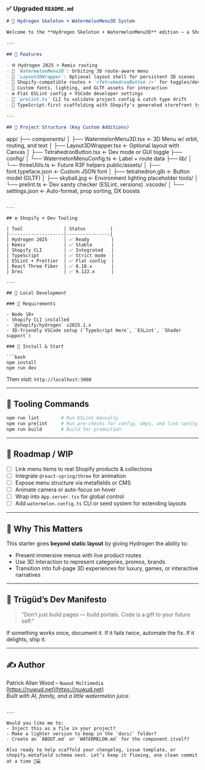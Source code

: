 ### ✅ Upgraded `README.md`

```md
# 🍉 Hydrogen Skeleton + WatermelonMenu3D System

Welcome to the **Hydrogen Skeleton + WatermelonMenu3D** edition — a Shopify-first 3D layout starter using Hydrogen 2025, Remix, and React Three Fiber. Designed for immersive product menus, futuristic interaction, and a scalable dev environment.

---

## 🚀 Features

- 🌐 Hydrogen 2025 + Remix routing
- 🍉 `WatermelonMenu3D`: Orbiting 3D route-aware menu
- 🧱 `Layout3DWrapper`: Optional layout shell for persistent 3D scenes
- 🧲 Shopify-compatible routes + `<TetrahedronButton />` for toggles/dev UI
- 🎨 Custom fonts, lighting, and GLTF assets for interaction
- ⚙️ Flat ESLint config + VSCode developer settings
- 🧪 `prelint.ts` CLI to validate project config & catch type drift
- 🧰 TypeScript-first scaffolding with Shopify's generated storefront types

---

## 📁 Project Structure (Key Custom Additions)

```
app/
├── components/
│   ├── WatermelonMenu3D.tsx        ← 3D Menu w/ orbit, routing, and text
│   ├── Layout3DWrapper.tsx         ← Optional layout with Canvas
│   ├── TetrahedronButton.tsx       ← Dev mode or GUI toggle
├── config/
│   └── WatermelonMenuConfig.ts     ← Label + route data
├── lib/
│   └── threeUtils.ts               ← Future R3F helpers
public/assets/
│   ├── font.typeface.json          ← Custom JSON font
│   ├── tetrahedron.glb             ← Button model (GLTF)
│   ├── skyball.jpg                 ← Environment lighting placeholder
tools/
│   └── prelint.ts                  ← Dev sanity checker (ESLint, versions)
.vscode/
│   └── settings.json               ← Auto-format, prop sorting, DX boosts
```

---

## ⚙️ Shopify + Dev Tooling

| Tool               | Status         |
|--------------------|----------------|
| Hydrogen 2025      | ✅ Ready        |
| Remix              | ✅ Stable       |
| Shopify CLI        | ✅ Integrated   |
| TypeScript         | ✅ Strict mode  |
| ESLint + Prettier  | ✅ Flat config  |
| React Three Fiber  | ✅ 8.18.x       |
| Drei               | ✅ 9.122.x      |

---

## 🧠 Local Development

### 🔨 Requirements

- Node 18+
- Shopify CLI installed
- `@shopify/hydrogen` v2025.1.x
- 3D-friendly VSCode setup (`TypeScript Hero`, `ESLint`, `Shader support`)

### 🔧 Install & Start

```bash
npm install
npm run dev
```

Then visit: `http://localhost:3000`

---

## 🧪 Tooling Commands

```bash
npm run lint        # Run ESLint manually
npm run prelint     # Run pre-checks for config, deps, and lint sanity
npm run build       # Build for production
```

---

## 📌 Roadmap / WIP

- [ ] Link menu items to real Shopify products & collections
- [ ] Integrate `@react-spring/three` for animation
- [ ] Expose menu structure via metafields or CMS
- [ ] Animate camera or auto-focus on hover
- [ ] Wrap into `App.server.tsx` for global control
- [ ] Add `watermelon.config.ts` CLI or seed system for extending layouts

---

## 💬 Why This Matters

This starter goes **beyond static layout** by giving Hydrogen the ability to:
- Present immersive menus with live product routes
- Use 3D interaction to represent categories, promos, brands
- Transition into full-page 3D experiences for luxury, games, or interactive narratives

---

## 🧠 Trügüd’s Dev Manifesto

> “Don’t just build pages — build portals. Code is a gift to your future self.”

If something works once, document it. If it fails twice, automate the fix. If it delights, ship it.

---

## ✍️ Author

Patrick Allan Wood – `Nuwud Multimedia`  
[https://nuwud.net](https://nuwud.net)  
*Built with AI, family, and a little watermelon juice.*

```

---

Would you like me to:
- Inject this as a file in your project?
- Make a lighter version to keep in the `docs/` folder?
- Create an `ABOUT.md` or `WATERMELON.md` for the component itself?

Also ready to help scaffold your changelog, issue template, or shopify.metafield schema next. Let’s keep it flowing, one clean commit at a time 🍉💻